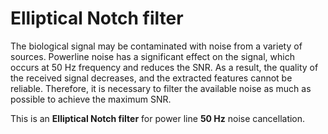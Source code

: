# Elliptical Notch filter

The biological signal may be contaminated with noise from a variety of sources. Powerline noise has a significant effect on the signal, which occurs at 50 Hz frequency and reduces the SNR. As a result, the quality of the received signal decreases, and the extracted features cannot be reliable. Therefore, it is necessary to filter the available noise as much as possible to achieve the maximum SNR.

This is an **Elliptical Notch filter** for power line **50 Hz** noise cancellation.
